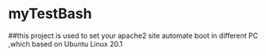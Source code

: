 # myTestBash
##this project is used to set your apache2 site automate boot in different PC ,which based on Ubuntu Linux 20.1
